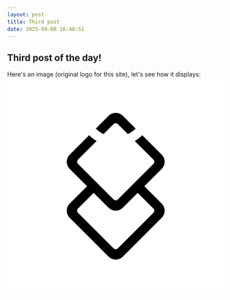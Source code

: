 ```yaml
---
layout: post
title: Third post
date: 2025-09-08 16:48:51
---
```


Third post of the day!
---

Here's an image (original logo for this site), let's see how it displays:
![image](/assets/images/favicon.png)
